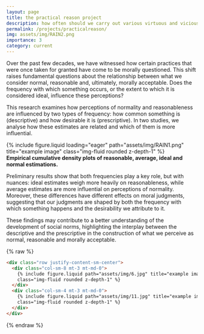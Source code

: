 ```yaml
---
layout: page
title: the practical reason project
description: how often should we carry out various virtuous and vicious behaviors?
permalink: /projects/practicalreason/
img: assets/img/RAIN2.png
importance: 3
category: current
---
```


Over the past few decades, we have witnessed how certain practices that were once taken for granted have come to be morally questioned. This shift raises fundamental questions about the relationship between what we consider normal, reasonable and, ultimately, morally acceptable. Does the frequency with which something occurs, or the extent to which it is considered ideal, influence these perceptions?

This research examines how perceptions of normality and reasonableness are influenced by two types of frequency: how common something is (descriptive) and how desirable it is (prescriptive). In two studies, we analyse how these estimates are related and which of them is more influential.

<div class="row justify-content-center">
    <div class="col-sm" style="max-width: 600px; width: 100%;">
        {% include figure.liquid loading="eager" path="assets/img/RAIN1.png" title="example image" class="img-fluid rounded z-depth-1" %}
    </div>
</div>
<div class="caption">
    <b>Empirical cumulative density plots of reasonable, average, ideal and normal estimations.</b>
</div>

Preliminary results show that both frequencies play a key role, but with nuances: ideal estimates weigh more heavily on reasonableness, while average estimates are more influential on perceptions of normality. Moreover, these differences have different effects on moral judgments, suggesting that our judgments are shaped by both the frequency with which something happens and the desirability we attribute to it.

These findings may contribute to a better understanding of the development of social norms, highlighting the interplay between the descriptive and the prescriptive in the construction of what we perceive as normal, reasonable and morally acceptable.

{% raw %}

```html
<div class="row justify-content-sm-center">
  <div class="col-sm-8 mt-3 mt-md-0">
    {% include figure.liquid path="assets/img/6.jpg" title="example image"
    class="img-fluid rounded z-depth-1" %}
  </div>
  <div class="col-sm-4 mt-3 mt-md-0">
    {% include figure.liquid path="assets/img/11.jpg" title="example image"
    class="img-fluid rounded z-depth-1" %}
  </div>
</div>
```

{% endraw %}
